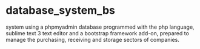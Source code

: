 # database_system_bs
system using a phpmyadmin database programmed with the php language, sublime text 3 text editor and a bootstrap framework add-on, prepared to manage the purchasing, receiving and storage sectors of companies.
